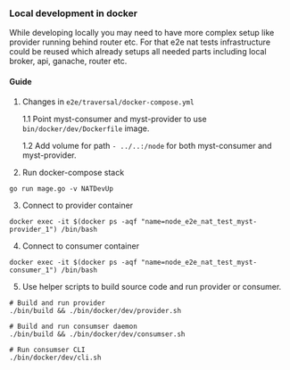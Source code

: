 ### Local development in docker

While developing locally you may need to have more complex setup like provider running behind router etc. For that e2e nat tests infrastructure
could be reused which already setups all needed parts including local broker, api, ganache, router etc.

#### Guide

1. Changes in `e2e/traversal/docker-compose.yml`

    1.1 Point myst-consumer and myst-provider to use `bin/docker/dev/Dockerfile` image.
    
    1.2 Add volume for path `- ../..:/node` for both myst-consumer and myst-provider.
    
2. Run docker-compose stack

```
go run mage.go -v NATDevUp
```

3. Connect to provider container

```
docker exec -it $(docker ps -aqf "name=node_e2e_nat_test_myst-provider_1") /bin/bash
```

4. Connect to consumer container
```
docker exec -it $(docker ps -aqf "name=node_e2e_nat_test_myst-consumer_1") /bin/bash
```

5. Use helper scripts to build source code and run provider or consumer.
```
# Build and run provider
./bin/build && ./bin/docker/dev/provider.sh

# Build and run consumser daemon
./bin/build && ./bin/docker/dev/consumser.sh

# Run consumser CLI
./bin/docker/dev/cli.sh
```
